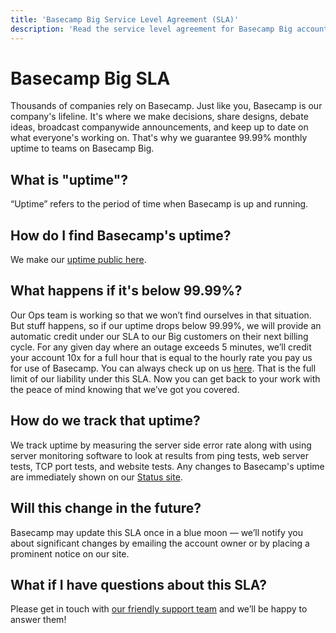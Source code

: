 ```yaml
---
title: 'Basecamp Big Service Level Agreement (SLA)'
description: 'Read the service level agreement for Basecamp Big accounts.'
---
```


[support]: https://basecamp.com/support
[uptime]: https://basecamp.com/3/uptime
[status]: https://status.basecamp.com

# Basecamp Big SLA
Thousands of companies rely on Basecamp. Just like you, Basecamp is our company's lifeline. It's where we make decisions, share designs, debate ideas, broadcast companywide announcements, and keep up to date on what everyone's working on. That's why we guarantee 99.99% monthly uptime to teams on Basecamp Big.

## What is "uptime"?
“Uptime” refers to the period of time when Basecamp is up and running.

## How do I find Basecamp's uptime?
We make our [uptime public here][uptime].

## What happens if it's below 99.99%?
Our Ops team is working so that we won’t find ourselves in that situation. But stuff happens, so if our uptime drops below 99.99%, we will provide an automatic credit under our SLA to our Big customers on their next billing cycle. For any given day where an outage exceeds 5 minutes, we’ll credit your account 10x for a full hour that is equal to the hourly rate you pay us for use of Basecamp.  You can always check up on us [here][uptime]. That is the full limit of our liability under this SLA. Now you can get back to your work with the peace of mind knowing that we’ve got you covered.

## How do we track that uptime?
We track uptime by measuring the server side error rate along with using server monitoring software to look at results from ping tests, web server tests, TCP port tests, and website tests. Any changes to Basecamp's uptime are immediately shown on our [Status site][status].

## Will this change in the future?
Basecamp may update this SLA once in a blue moon — we’ll notify you about significant changes by emailing the account owner or by placing a prominent notice on our site.

## What if I have questions about this SLA?
Please get in touch with [our friendly support team][support] and we’ll be happy to answer them!
